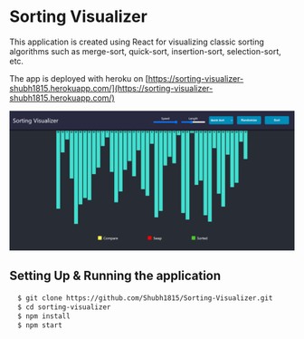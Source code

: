 # Sorting Visualizer

This application is created using React for visualizing classic sorting algorithms such as merge-sort, quick-sort, insertion-sort, selection-sort, etc.

The app is deployed with heroku on [https://sorting-visualizer-shubh1815.herokuapp.com/](https://sorting-visualizer-shubh1815.herokuapp.com/)

![](/public/sv.png)

## Setting Up & Running the application

```
  $ git clone https://github.com/Shubh1815/Sorting-Visualizer.git
  $ cd sorting-visualizer
  $ npm install
  $ npm start
```